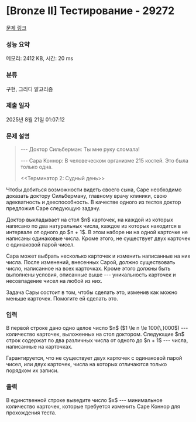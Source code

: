 # [Bronze II] Тестирование - 29272 

[문제 링크](https://www.acmicpc.net/problem/29272) 

### 성능 요약

메모리: 2412 KB, 시간: 20 ms

### 분류

구현, 그리디 알고리즘

### 제출 일자

2025년 8월 21일 01:07:12

### 문제 설명

<blockquote>
<p>--- Доктор Сильберман: Ты мне руку сломала!</p>

<p>--- Cара Коннор: В человеческом организме 215 костей. Это была только одна.</p>

<p><<Терминатор 2: Судный день>></p>
</blockquote>

<p>Чтобы добиться возможности видеть своего сына, Саре необходимо доказать доктору Сильберману, главному врачу клиники, свою адекватность и дееспособность. В качестве одного из тестов доктор предложил Саре следующую задачу.</p>

<p>Доктор выкладывает на стол $n$ карточек, на каждой из которых написано по два натуральных числа, каждое из которых находится в интервале от одного до $n + 1$. В этом наборе ни на одной карточке не написаны одинаковые числа. Кроме этого, не существует двух карточек с одинаковой парой чисел.</p>

<p>Сара может выбрать несколько карточек и изменить написанные на них числа. После изменений, внесенных Сарой, должно существовать число, написанное на всех карточках. Кроме этого должны быть выполнены условия, описанные выше --- уникальность карточек и несовпадение чисел на любой из них.</p>

<p>Задача Сары состоит в том, чтобы сделать это, изменив как можно меньше карточек. Помогите ей сделать это.</p>

### 입력 

 <p>В первой строке дано одно целое число $n$ ($1 \le n \le 100{\,}000$) --- количество карточек, выложенных на стол доктором. Следующие $n$ строк содержат по два различных числа от одного до $n + 1$ --- числа, написанные на карточках.</p>

<p>Гарантируется, что не существует двух карточек с одинаковой парой чисел, или двух карточек, числа на которых отличаются только порядком их записи.</p>

### 출력 

 <p>В единственной строке выведите число $x$ --- минимальное количество карточек, которые требуется изменить Саре Коннор для прохождения теста.</p>

